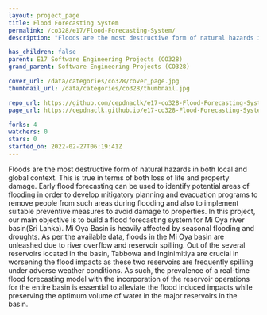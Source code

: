 ```yaml
---
layout: project_page
title: Flood Forecasting System
permalink: /co328/e17/Flood-Forecasting-System/
description: "Floods are the most destructive form of natural hazards in both local and global context. This is true in terms of both loss of life and property damage. Early flood forecasting can be used to identify potential areas of flooding in order to develop mitigatory planning and evacuation programs to remove people from such areas during flooding and also to implement suitable preventive measures to avoid damage to properties. In this project, our main objective is to build a flood forecasting system for Mi Oya river basin(Sri Lanka). Mi Oya Basin is heavily affected by seasonal flooding and droughts. As per the available data, floods in the Mi Oya basin are unleashed due to river overflow and reservoir spilling. Out of the several reservoirs located in the basin, Tabbowa and Inginimitiya are crucial in worsening the flood impacts as these two reservoirs are frequently spilling under adverse weather conditions. As such, the prevalence of a real-time flood forecasting model with the incorporation of the reservoir operations for the entire basin is essential to alleviate the flood induced impacts while preserving the optimum volume of water in the major reservoirs in the basin."

has_children: false
parent: E17 Software Engineering Projects (CO328)
grand_parent: Software Engineering Projects (CO328)

cover_url: /data/categories/co328/cover_page.jpg
thumbnail_url: /data/categories/co328/thumbnail.jpg

repo_url: https://github.com/cepdnaclk/e17-co328-Flood-Forecasting-System
page_url: https://cepdnaclk.github.io/e17-co328-Flood-Forecasting-System

forks: 4
watchers: 0
stars: 0
started_on: 2022-02-27T06:19:41Z
---
```

Floods are the most destructive form of natural hazards in both local and global context. This is true in terms of both loss of life and property damage. Early flood forecasting can be used to identify potential areas of flooding in order to develop mitigatory planning and evacuation programs to remove people from such areas during flooding and also to implement suitable preventive measures to avoid damage to properties. In this project, our main objective is to build a flood forecasting system for Mi Oya river basin(Sri Lanka). Mi Oya Basin is heavily affected by seasonal flooding and droughts. As per the available data, floods in the Mi Oya basin are unleashed due to river overflow and reservoir spilling. Out of the several reservoirs located in the basin, Tabbowa and Inginimitiya are crucial in worsening the flood impacts as these two reservoirs are frequently spilling under adverse weather conditions. As such, the prevalence of a real-time flood forecasting model with the incorporation of the reservoir operations for the entire basin is essential to alleviate the flood induced impacts while preserving the optimum volume of water in the major reservoirs in the basin.

